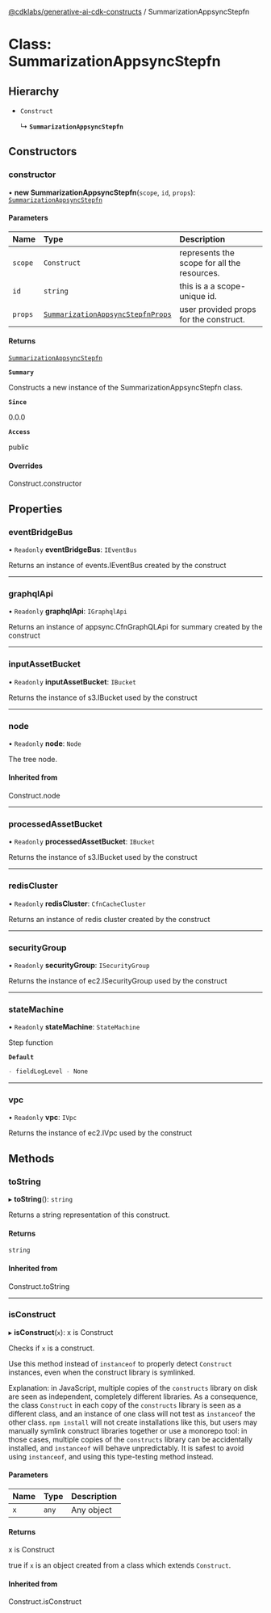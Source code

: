 [@cdklabs/generative-ai-cdk-constructs](/docs/api) / SummarizationAppsyncStepfn

# Class: SummarizationAppsyncStepfn

## Hierarchy

- `Construct`

  ↳ **`SummarizationAppsyncStepfn`**

## Constructors

### constructor

• **new SummarizationAppsyncStepfn**(`scope`, `id`, `props`): [`SummarizationAppsyncStepfn`](SummarizationAppsyncStepfn.md)

#### Parameters

| Name | Type                                                                                         | Description |
| :------ |:---------------------------------------------------------------------------------------------| :------ |
| `scope` | `Construct`                                                                                  | represents the scope for all the resources. |
| `id` | `string`                                                                                     | this is a a scope-unique id. |
| `props` | [`SummarizationAppsyncStepfnProps`](/docs/api/interfaces/SummarizationAppsyncStepfnProps.md) | user provided props for the construct. |

#### Returns

[`SummarizationAppsyncStepfn`](SummarizationAppsyncStepfn.md)

**`Summary`**

Constructs a new instance of the SummarizationAppsyncStepfn class.

**`Since`**

0.0.0

**`Access`**

public

#### Overrides

Construct.constructor

## Properties

### eventBridgeBus

• `Readonly` **eventBridgeBus**: `IEventBus`

Returns an instance of events.IEventBus created by the construct

___

### graphqlApi

• `Readonly` **graphqlApi**: `IGraphqlApi`

Returns an instance of appsync.CfnGraphQLApi for summary created by the construct

___

### inputAssetBucket

• `Readonly` **inputAssetBucket**: `IBucket`

Returns the instance of s3.IBucket used by the construct

___

### node

• `Readonly` **node**: `Node`

The tree node.

#### Inherited from

Construct.node

___

### processedAssetBucket

• `Readonly` **processedAssetBucket**: `IBucket`

Returns the instance of s3.IBucket used by the construct

___

### redisCluster

• `Readonly` **redisCluster**: `CfnCacheCluster`

Returns an instance of redis cluster created by the construct

___

### securityGroup

• `Readonly` **securityGroup**: `ISecurityGroup`

Returns the instance of ec2.ISecurityGroup used by the construct

___

### stateMachine

• `Readonly` **stateMachine**: `StateMachine`

Step function

**`Default`**

```ts
- fieldLogLevel - None
```

___

### vpc

• `Readonly` **vpc**: `IVpc`

Returns the instance of ec2.IVpc used by the construct

## Methods

### toString

▸ **toString**(): `string`

Returns a string representation of this construct.

#### Returns

`string`

#### Inherited from

Construct.toString

___

### isConstruct

▸ **isConstruct**(`x`): x is Construct

Checks if `x` is a construct.

Use this method instead of `instanceof` to properly detect `Construct`
instances, even when the construct library is symlinked.

Explanation: in JavaScript, multiple copies of the `constructs` library on
disk are seen as independent, completely different libraries. As a
consequence, the class `Construct` in each copy of the `constructs` library
is seen as a different class, and an instance of one class will not test as
`instanceof` the other class. `npm install` will not create installations
like this, but users may manually symlink construct libraries together or
use a monorepo tool: in those cases, multiple copies of the `constructs`
library can be accidentally installed, and `instanceof` will behave
unpredictably. It is safest to avoid using `instanceof`, and using
this type-testing method instead.

#### Parameters

| Name | Type | Description |
| :------ | :------ | :------ |
| `x` | `any` | Any object |

#### Returns

x is Construct

true if `x` is an object created from a class which extends `Construct`.

#### Inherited from

Construct.isConstruct
